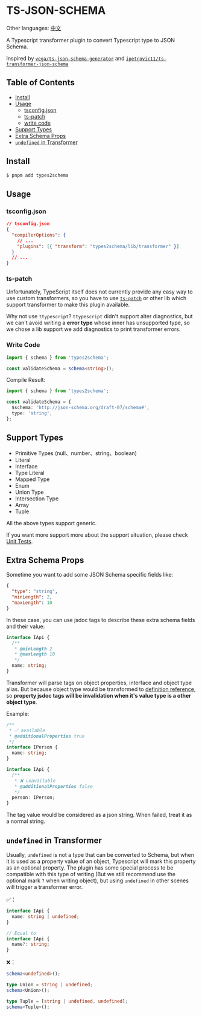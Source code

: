 # TS-JSON-SCHEMA

Other languages: [中文](./README.zh-CN.md)

A Typescript transformer plugin to convert Typescript type to JSON Schema.

Inspired by [`vega/ts-json-schema-generator`](https://github.com/vega/ts-json-schema-generator) and [`ipetrovic11/ts-transformer-json-schema`](https://github.com/ipetrovic11/ts-transformer-json-schema)

## Table of Contents

- [Install](#Install)
- [Usage](#Usage)
  - [tsconfig.json](#tsconfig.json)
  - [ts-patch](#ts-patch)
  - [write code](#write-code)
- [Support Types](#Support-Types)
- [Extra Schema Props](#Extra-Schema-Props)
- [`undefined` in Transformer](#undefined-in-Transformer)

## Install

```bash
$ pnpm add types2schema
```

## Usage

### tsconfig.json

```json
// tsconfig.json
{
  "compilerOptions": {
    // ...
    "plugins": [{ "transform": "types2schema/lib/transformer" }]
  }
  // ...
}
```

### ts-patch

Unfortunately, TypeScript itself does not currently provide any easy way to use custom transformers, so you have to use [`ts-patch`](https://github.com/nonara/ts-patch) or other lib which support transformer to make this plugin available.

Why not use `ttypescript`? `ttypescript` didn't support alter diagnostics, but we can't avoid writing a **error type** whose inner has unsupported type, so we chose a lib support we add diagnostics to print transformer errors.

### Write Code

```ts
import { schema } from 'types2schema';

const validateSchema = schema<string>();
```

Compile Result:

```ts
import { schema } from 'types2schema';

const validateSchema = {
  $schema: 'http://json-schema.org/draft-07/schema#',
  type: 'string',
};
```

## Support Types

- Primitive Types (null、number、string、boolean)
- Literal
- Interface
- Type Literal
- Mapped Type
- Enum
- Union Type
- Intersection Type
- Array
- Tuple

All the above types support generic.

If you want more support more about the support situation, please check [Unit Tests](../tests/schema).

## Extra Schema Props

Sometime you want to add some JSON Schema specific fields like:

```json
{
  "type": "string",
  "minLength": 2,
  "maxLength": 10
}
```

In these case, you can use jsdoc tags to describe these extra schema fields and their value:

```ts
interface IApi {
  /**
   * @minLength 2
   * @maxLength 10
   */
  name: string;
}
```

Transformer will parse tags on object properties, interface and object type alias. But because object type would be transformed to [definition reference](https://json-schema.org/understanding-json-schema/structuring.html?highlight=ref#id1), so **property jsdoc tags will be invalidation when it's value type is a other object type**.

Example:

```ts
/**
 * ✅ available
 * @additionalProperties true
 */
interface IPerson {
  name: string;
}

interface IApi {
  /**
   * ❌ unavailable
   * @additionalProperties false
   */
  person: IPerson;
}
```

The tag value would be considered as a json string. When failed, treat it as a normal string.

## `undefined` in Transformer

Usually, `undefined` is not a type that can be converted to Schema, but when it is used as a property value of an object, Typescript will mark this property as an optional property. The plugin has some special process to be compatible with this type of writing (But we still recommend use the optional mark `?` when writing object), but using `undefined` in other scenes will trigger a transformer error.

✅：

```ts
interface IApi {
  name: string | undefined;
}

// Equal to
interface IApi {
  name?: string;
}
```

❌：

```ts
schema<undefined>();

type Union = string | undefined;
schema<Union>();

type Tuple = [string | undefined, undefined];
schema<Tuple>();
```

